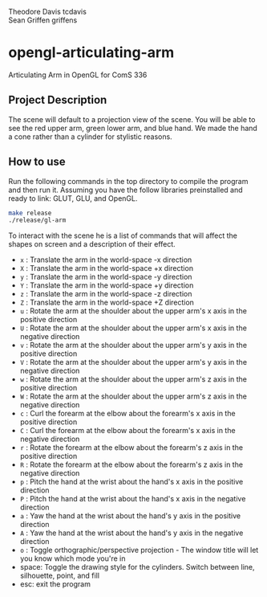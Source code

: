 Theodore Davis  tcdavis  
Sean Griffen    griffens

# opengl-articulating-arm
Articulating Arm in OpenGL for ComS 336

## Project Description
The scene will default to a projection view of the scene. You will be able to see the red upper arm, green lower arm, and blue hand. We made the hand a cone rather than a cylinder for stylistic reasons.

## How to use
Run the following commands in the top directory to compile the program and then run it. Assuming you have the follow libraries preinstalled and ready to link: GLUT, GLU, and OpenGL.
```bash
make release
./release/gl-arm
```

To interact with the scene he is a list of commands that will affect the shapes on screen and a description of their effect.

- `x` : Translate the arm in the world-space -x direction
- `X` : Translate the arm in the world-space +x direction
- `y` : Translate the arm in the world-space -y direction
- `Y` : Translate the arm in the world-space +y direction
- `z` : Translate the arm in the world-space -z direction
- `Z` : Translate the arm in the world-space +Z direction
- `u` : Rotate the arm at the shoulder about the upper arm's x axis in the positive direction
- `U` : Rotate the arm at the shoulder about the upper arm's x axis in the negative direction
- `v` : Rotate the arm at the shoulder about the upper arm's y axis in the positive direction
- `V` : Rotate the arm at the shoulder about the upper arm's y axis in the negative direction
- `w` : Rotate the arm at the shoulder about the upper arm's z axis in the positive direction
- `W` : Rotate the arm at the shoulder about the upper arm's z axis in the negative direction
- `c` : Curl the forearm at the elbow about the forearm's x axis in the positive direction
- `C` : Curl the forearm at the elbow about the forearm's x axis in the negative direction
- `r` : Rotate the forearm at the elbow about the forearm's z axis in the positive direction
- `R` : Rotate the forearm at the elbow about the forearm's z axis in the negative direction
- `p` : Pitch the hand at the wrist about the hand's x axis in the positive direction
- `P` : Pitch the hand at the wrist about the hand's x axis in the negative direction
- `a` : Yaw the hand at the wrist about the hand's y axis in the positive direction
- `A` : Yaw the hand at the wrist about the hand's y axis in the negative direction
- `o` : Toggle orthographic/perspective projection - The window title will let you know which mode you're in
- space: Toggle the drawing style for the cylinders. Switch between line, silhouette, point, and fill
- esc: exit the program
